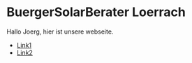 # BuergerSolarBerater Loerrach

Hallo Joerg, hier ist unsere webseite.

- [Link1](/link1)
- [Link2](/link2)
